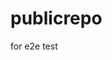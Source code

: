 # publicrepo
for e2e test






































































































































































































































































































































































































































































































































































































































































































































































































































































































































































































































































































































































































































































































































































































































































































































































































































































































































